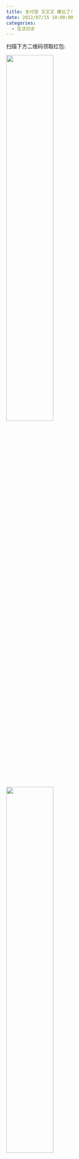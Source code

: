 ```yaml
---
title: 支付宝 又又又 撒比了!
date: 2022/07/15 10:00:00
categories:
  - 生活日志
---
```

  
扫描下方二维码领取红包:

<img src="https://resource.static.tencent.itan90.cn/202207/1657848753580286416.png" width="50%" height="50%">

<img src="https://resource.static.tencent.itan90.cn/202207/1657849215894133879.jpg" width="50%" height="50%">

 <!--more--> 